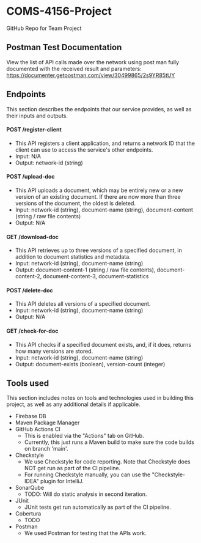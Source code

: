 # COMS-4156-Project
GitHub Repo for Team Project

## Postman Test Documentation
View the list of API calls made over the network using post man fully documented with the received result and parameters: https://documenter.getpostman.com/view/30499865/2s9YR85tUY

## Endpoints
This section describes the endpoints that our service provides, as well as their inputs and outputs.

#### POST /register-client
* This API registers a client application, and returns a network ID that the client
can use to access the service's other endpoints.
* Input: N/A
* Output: network-id (string)

#### POST /upload-doc
* This API uploads a document, which may be entirely new or a new version of an existing document.
If there are now more than three versions of the document, the oldest is deleted.
* Input: network-id (string), document-name (string), document-content (string / raw file contents)
* Output: N/A

#### GET /download-doc
* This API retrieves up to three versions of a specified document, in addition to document statistics and metadata.
* Input: network-id (string), document-name (string)
* Output: document-content-1 (string / raw file contents), document-content-2, document-content-3, document-statistics

#### POST /delete-doc
* This API deletes all versions of a specified document.
* Input: network-id (string), document-name (string)
* Output: N/A

#### GET /check-for-doc
* This API checks if a specified document exists, and, if it does, returns how many versions are stored.
* Input: network-id (string), document-name (string)
* Output: document-exists (boolean), version-count (integer)

## Tools used
This section includes notes on tools and technologies used in building this project, as well as any additional details if applicable.

* Firebase DB
* Maven Package Manager
* GitHub Actions CI
  * This is enabled via the "Actions" tab on GitHub.
  * Currently, this just runs a Maven build to make sure the code builds on branch 'main'.
* Checkstyle
  * We use Checkstyle for code reporting. Note that Checkstyle does NOT get run as part of the CI pipeline.
  * For running Checkstyle manually, you can use the "Checkstyle-IDEA" plugin for IntelliJ.
* SonarQube
  * TODO: Will do static analysis in second iteration.
* JUnit
  * JUnit tests get run automatically as part of the CI pipeline.
* Cobertura
  * TODO
* Postman
  * We used Postman for testing that the APIs work.
